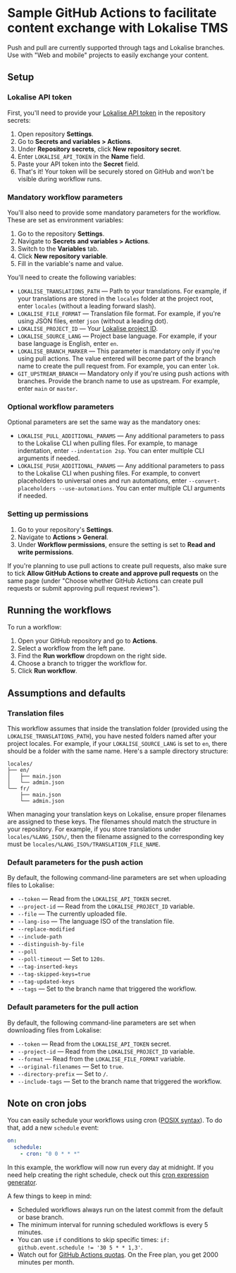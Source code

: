 # Sample GitHub Actions to facilitate content exchange with Lokalise TMS

Push and pull are currently supported through tags and Lokalise branches. Use with "Web and mobile" projects to easily exchange your content.

## Setup

### Lokalise API token

First, you'll need to provide your [Lokalise API token](https://docs.lokalise.com/en/articles/1929556-api-and-sdk-tokens#h_9ea8e7ff3c) in the repository secrets:

1. Open repository **Settings**.
2. Go to **Secrets and variables > Actions**.
3. Under **Repository secrets**, click **New repository secret**.
4. Enter `LOKALISE_API_TOKEN` in the **Name** field.
5. Paste your API token into the **Secret** field.
6. That's it! Your token will be securely stored on GitHub and won't be visible during workflow runs.

### Mandatory workflow parameters

You'll also need to provide some mandatory parameters for the workflow. These are set as environment variables:

1. Go to the repository **Settings**.
2. Navigate to **Secrets and variables > Actions**.
3. Switch to the **Variables** tab.
4. Click **New repository variable**.
5. Fill in the variable's name and value.

You'll need to create the following variables:

- `LOKALISE_TRANSLATIONS_PATH` — Path to your translations. For example, if your translations are stored in the `locales` folder at the project root, enter `locales` (without a leading forward slash).
- `LOKALISE_FILE_FORMAT` — Translation file format. For example, if you're using JSON files, enter `json` (without a leading dot).
- `LOKALISE_PROJECT_ID` — Your [Lokalise project ID](https://docs.lokalise.com/en/articles/2136085-project-settings#general).
- `LOKALISE_SOURCE_LANG` — Project base language. For example, if your base language is English, enter `en`.
- `LOKALISE_BRANCH_MARKER` — This parameter is mandatory only if you're using pull actions. The value entered will become part of the branch name to create the pull request from. For example, you can enter `lok`.
- `GIT_UPSTREAM_BRANCH` — Mandatory only if you're using push actions with branches. Provide the branch name to use as upstream. For example, enter `main` or `master`.

### Optional workflow parameters

Optional parameters are set the same way as the mandatory ones:

- `LOKALISE_PULL_ADDITIONAL_PARAMS` — Any additional parameters to pass to the Lokalise CLI when pulling files. For example, to manage indentation, enter `--indentation 2sp`. You can enter multiple CLI arguments if needed.
- `LOKALISE_PUSH_ADDITIONAL_PARAMS` — Any additional parameters to pass to the Lokalise CLI when pushing files. For example, to convert placeholders to universal ones and run automations, enter `--convert-placeholders --use-automations`. You can enter multiple CLI arguments if needed.

### Setting up permissions

1. Go to your repository's **Settings**.
2. Navigate to **Actions > General**.
3. Under **Workflow permissions**, ensure the setting is set to **Read and write permissions**.

If you're planning to use pull actions to create pull requests, also make sure to tick **Allow GitHub Actions to create and approve pull requests** on the same page (under "Choose whether GitHub Actions can create pull requests or submit approving pull request reviews").

## Running the workflows

To run a workflow:

1. Open your GitHub repository and go to **Actions**.
2. Select a workflow from the left pane.
3. Find the **Run workflow** dropdown on the right side.
4. Choose a branch to trigger the workflow for.
5. Click **Run workflow**.

## Assumptions and defaults

### Translation files

This workflow assumes that inside the translation folder (provided using the `LOKALISE_TRANSLATIONS_PATH`), you have nested folders named after your project locales. For example, if your `LOKALISE_SOURCE_LANG` is set to `en`, there should be a folder with the same name. Here's a sample directory structure:

```
locales/
├── en/
│   ├── main.json
│   └── admin.json
└── fr/
    ├── main.json
    └── admin.json
```

When managing your translation keys on Lokalise, ensure proper filenames are assigned to these keys. The filenames should match the structure in your repository. For example, if you store translations under `locales/%LANG_ISO%/`, then the filename assigned to the corresponding key must be `locales/%LANG_ISO%/TRANSLATION_FILE_NAME`.

### Default parameters for the push action

By default, the following command-line parameters are set when uploading files to Lokalise:

- `--token` — Read from the `LOKALISE_API_TOKEN` secret.
- `--project-id` — Read from the `LOKALISE_PROJECT_ID` variable.
- `--file` — The currently uploaded file.
- `--lang-iso` — The language ISO of the translation file.
- `--replace-modified`
- `--include-path`
- `--distinguish-by-file`
- `--poll`
- `--poll-timeout` — Set to `120s`.
- `--tag-inserted-keys`
- `--tag-skipped-keys=true`
- `--tag-updated-keys`
- `--tags` — Set to the branch name that triggered the workflow.

### Default parameters for the pull action

By default, the following command-line parameters are set when downloading files from Lokalise:

- `--token` — Read from the `LOKALISE_API_TOKEN` secret.
- `--project-id` — Read from the `LOKALISE_PROJECT_ID` variable.
- `--format` — Read from the `LOKALISE_FILE_FORMAT` variable.
- `--original-filenames` — Set to `true`.
- `--directory-prefix` — Set to `/`.
- `--include-tags` — Set to the branch name that triggered the workflow.

## Note on cron jobs

You can easily schedule your workflows using cron ([POSIX syntax](https://pubs.opengroup.org/onlinepubs/9699919799/utilities/crontab.html#tag_20_25_07)). To do that, add a new `schedule` event:

```yaml
on:
  schedule:
    - cron: "0 0 * * *"
```

In this example, the workflow will now run every day at midnight. If you need help creating the right schedule, check out this [cron expression generator](https://crontab.guru/).

A few things to keep in mind:

* Scheduled workflows always run on the latest commit from the default or base branch.
* The minimum interval for running scheduled workflows is every 5 minutes.
* You can use `if` conditions to skip specific times: `if: github.event.schedule != '30 5 * * 1,3'`.
* Watch out for [GitHub Actions quotas](https://docs.github.com/en/billing/managing-billing-for-github-actions/about-billing-for-github-actions). On the Free plan, you get 2000 minutes per month.